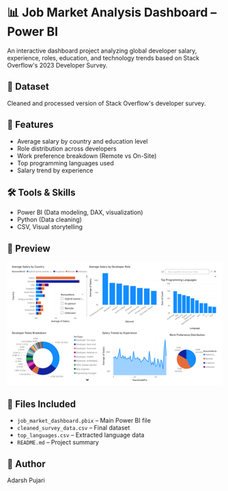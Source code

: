 # 📊 Job Market Analysis Dashboard – Power BI

An interactive dashboard project analyzing global developer salary, experience, roles, education, and technology trends based on Stack Overflow's 2023 Developer Survey.

## 🧾 Dataset
Cleaned and processed version of Stack Overflow's developer survey.

## 🎯 Features
- Average salary by country and education level
- Role distribution across developers
- Work preference breakdown (Remote vs On-Site)
- Top programming languages used
- Salary trend by experience

## 🛠️ Tools & Skills
- Power BI (Data modeling, DAX, visualization)
- Python (Data cleaning)
- CSV, Visual storytelling

## 📸 Preview
![Dashboard Preview](Dashboard_preview.png)

## 📂 Files Included
- `job_market_dashboard.pbix` – Main Power BI file
- `cleaned_survey_data.csv` – Final dataset
- `top_languages.csv` – Extracted language data
- `README.md` – Project summary

## 📌 Author
Adarsh Pujari

